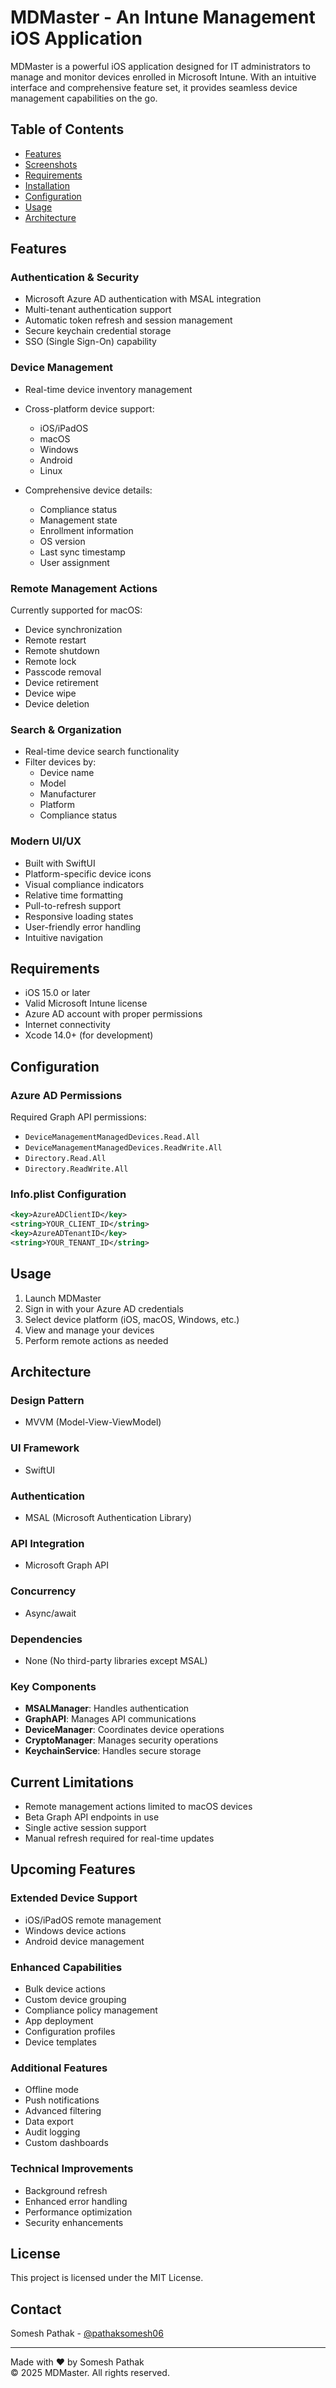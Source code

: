 # MDMaster - An Intune Management iOS Application

MDMaster is a powerful iOS application designed for IT administrators to manage and monitor devices enrolled in Microsoft Intune. With an intuitive interface and comprehensive feature set, it provides seamless device management capabilities on the go.

## Table of Contents

- [Features](#features)
- [Screenshots](#screenshots)
- [Requirements](#requirements)
- [Installation](#installation)
- [Configuration](#configuration)
- [Usage](#usage)
- [Architecture](#architecture)

## Features

### Authentication & Security

- Microsoft Azure AD authentication with MSAL integration
- Multi-tenant authentication support
- Automatic token refresh and session management
- Secure keychain credential storage
- SSO (Single Sign-On) capability

### Device Management

- Real-time device inventory management
- Cross-platform device support:
  - iOS/iPadOS
  - macOS
  - Windows
  - Android
  - Linux

- Comprehensive device details:
  - Compliance status
  - Management state
  - Enrollment information
  - OS version
  - Last sync timestamp
  - User assignment

### Remote Management Actions

Currently supported for macOS:

- Device synchronization
- Remote restart
- Remote shutdown
- Remote lock
- Passcode removal
- Device retirement
- Device wipe
- Device deletion

### Search & Organization

- Real-time device search functionality
- Filter devices by:
  - Device name
  - Model
  - Manufacturer
  - Platform
  - Compliance status

### Modern UI/UX

- Built with SwiftUI
- Platform-specific device icons
- Visual compliance indicators
- Relative time formatting
- Pull-to-refresh support
- Responsive loading states
- User-friendly error handling
- Intuitive navigation

## Requirements

- iOS 15.0 or later
- Valid Microsoft Intune license
- Azure AD account with proper permissions
- Internet connectivity
- Xcode 14.0+ (for development)

## Configuration

### Azure AD Permissions

Required Graph API permissions:

- `DeviceManagementManagedDevices.Read.All`
- `DeviceManagementManagedDevices.ReadWrite.All`
- `Directory.Read.All`
- `Directory.ReadWrite.All`

### Info.plist Configuration

```xml
<key>AzureADClientID</key>
<string>YOUR_CLIENT_ID</string>
<key>AzureADTenantID</key>
<string>YOUR_TENANT_ID</string>
```

## Usage

1. Launch MDMaster
2. Sign in with your Azure AD credentials
3. Select device platform (iOS, macOS, Windows, etc.)
4. View and manage your devices
5. Perform remote actions as needed

## Architecture

### Design Pattern
- MVVM (Model-View-ViewModel)

### UI Framework
- SwiftUI

### Authentication
- MSAL (Microsoft Authentication Library)

### API Integration
- Microsoft Graph API

### Concurrency
- Async/await

### Dependencies
- None (No third-party libraries except MSAL)

### Key Components

- **MSALManager**: Handles authentication
- **GraphAPI**: Manages API communications
- **DeviceManager**: Coordinates device operations
- **CryptoManager**: Manages security operations
- **KeychainService**: Handles secure storage

## Current Limitations

- Remote management actions limited to macOS devices
- Beta Graph API endpoints in use
- Single active session support
- Manual refresh required for real-time updates

## Upcoming Features

### Extended Device Support

- iOS/iPadOS remote management
- Windows device actions
- Android device management

### Enhanced Capabilities

- Bulk device actions
- Custom device grouping
- Compliance policy management
- App deployment
- Configuration profiles
- Device templates

### Additional Features

- Offline mode
- Push notifications
- Advanced filtering
- Data export
- Audit logging
- Custom dashboards

### Technical Improvements

- Background refresh
- Enhanced error handling
- Performance optimization
- Security enhancements

## License

This project is licensed under the MIT License.


## Contact

Somesh Pathak - [@pathaksomesh06](https://github.com/pathaksomesh06)

---

Made with ❤️ by Somesh Pathak  
© 2025 MDMaster. All rights reserved.

